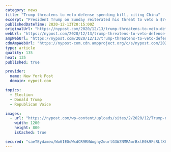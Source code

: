 ```yaml
---
category: news
title: "Trump threatens to veto defense spending bill, citing China"
excerpt: "President Trump on Sunday reiterated his threat to veto a $740 billion defense spending bill, setting up a showdown with the Congress that passed the legislation last week by veto-proof margins."
publishedDateTime: 2020-12-13T20:15:00Z
originalUrl: "https://nypost.com/2020/12/13/trump-threatens-to-veto-defense-spending-bill/"
webUrl: "https://nypost.com/2020/12/13/trump-threatens-to-veto-defense-spending-bill/"
ampWebUrl: "https://nypost.com/2020/12/13/trump-threatens-to-veto-defense-spending-bill/amp/"
cdnAmpWebUrl: "https://nypost-com.cdn.ampproject.org/c/s/nypost.com/2020/12/13/trump-threatens-to-veto-defense-spending-bill/amp/"
type: article
quality: 135
heat: 135
published: true

provider:
  name: New York Post
  domain: nypost.com

topics:
  - Election
  - Donald Trump
  - Republican Voice

images:
  - url: "https://nypost.com/wp-content/uploads/sites/2/2020/12/Trump-ndaa-veto-3.jpg?quality=90&strip=all&w=1200"
    width: 1200
    height: 800
    isCached: true

secured: "saeTEydamex/Wo6IEGoWxdCR9RNWognyZwurtG3WZNMRAwrBxlE0k9FsRLfXhDgXjeY+sdaJ3jN/ZkoKlyufzNMi0jDj0Fi1Eurf1v39K4nkgcXozmV8Pvd/yY7vzL0ZMXlkH2F+uynyrgha2TZQTvoHHAFxymwk9N4pLPHhvyDCsvYFRcy0SBQOKMfQnk+WKXvaZbRnWE/Z7olzesaGCEgbhnr8wdDKG8iF6PYS1AGbUZsFpl2TlQXTbIf5Mzc6RpuOmQdhJR9Gw+eQPMYQfyMpJKn4pUg+eM/WjZ85KrFxmJtbOuwqDMKvrccxYYmF7HxCCZMs3BMOUS3uPp7ci6CGa0w6kbE446rmCHX9bu0=;+V2tk2eniRfpk+m8dEAnTg=="
---
```


